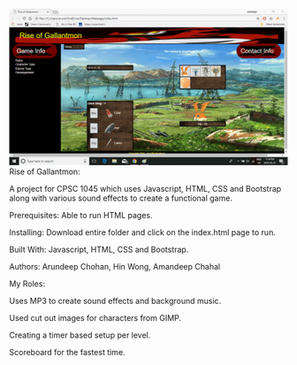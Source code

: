 ![Screenshot](https://github.com/ArundeepChohan/Summary/blob/master/RiseofGallantmon.png)
Rise of Gallantmon: 

A project for CPSC 1045 which uses Javascript, HTML, CSS and Bootstrap along with various sound effects to create a functional game.

Prerequisites:
Able to run HTML pages.

Installing:
Download entire folder and click on the index.html page to run.

Built With:
Javascript, HTML, CSS and Bootstrap.

Authors:
Arundeep Chohan, Hin Wong, Amandeep Chahal

My Roles:

Uses MP3 to create sound effects and background music.

Used cut out images for characters from GIMP.

Creating a timer based setup per level.

Scoreboard for the fastest time.
